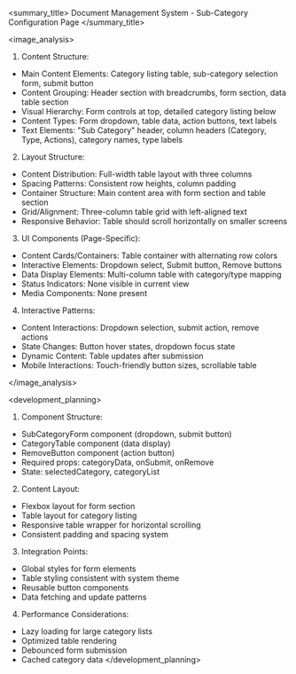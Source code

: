 <summary_title>
Document Management System - Sub-Category Configuration Page
</summary_title>

<image_analysis>
1. Content Structure:
- Main Content Elements: Category listing table, sub-category selection form, submit button
- Content Grouping: Header section with breadcrumbs, form section, data table section
- Visual Hierarchy: Form controls at top, detailed category listing below
- Content Types: Form dropdown, table data, action buttons, text labels
- Text Elements: "Sub Category" header, column headers (Category, Type, Actions), category names, type labels

2. Layout Structure:
- Content Distribution: Full-width table layout with three columns
- Spacing Patterns: Consistent row heights, column padding
- Container Structure: Main content area with form section and table section
- Grid/Alignment: Three-column table grid with left-aligned text
- Responsive Behavior: Table should scroll horizontally on smaller screens

3. UI Components (Page-Specific):
- Content Cards/Containers: Table container with alternating row colors
- Interactive Elements: Dropdown select, Submit button, Remove buttons
- Data Display Elements: Multi-column table with category/type mapping
- Status Indicators: None visible in current view
- Media Components: None present

4. Interactive Patterns:
- Content Interactions: Dropdown selection, submit action, remove actions
- State Changes: Button hover states, dropdown focus state
- Dynamic Content: Table updates after submission
- Mobile Interactions: Touch-friendly button sizes, scrollable table

</image_analysis>

<development_planning>
1. Component Structure:
- SubCategoryForm component (dropdown, submit button)
- CategoryTable component (data display)
- RemoveButton component (action button)
- Required props: categoryData, onSubmit, onRemove
- State: selectedCategory, categoryList

2. Content Layout:
- Flexbox layout for form section
- Table layout for category listing
- Responsive table wrapper for horizontal scrolling
- Consistent padding and spacing system

3. Integration Points:
- Global styles for form elements
- Table styling consistent with system theme
- Reusable button components
- Data fetching and update patterns

4. Performance Considerations:
- Lazy loading for large category lists
- Optimized table rendering
- Debounced form submission
- Cached category data
</development_planning>